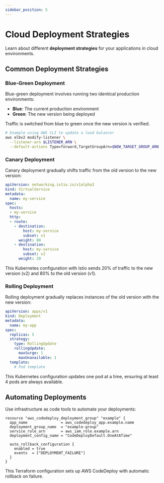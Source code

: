 ```yaml
---
sidebar_position: 5
---
```


# Cloud Deployment Strategies

Learn about different **deployment strategies** for your applications in cloud environments.

## Common Deployment Strategies

### Blue-Green Deployment

Blue-green deployment involves running two identical production environments:
- **Blue**: The current production environment
- **Green**: The new version being deployed

Traffic is switched from blue to green once the new version is verified.

```bash
# Example using AWS CLI to update a load balancer
aws elbv2 modify-listener \
  --listener-arn $LISTENER_ARN \
  --default-actions Type=forward,TargetGroupArn=$NEW_TARGET_GROUP_ARN
```

### Canary Deployment

Canary deployment gradually shifts traffic from the old version to the new version:

```yaml title="kubernetes-canary.yaml"
apiVersion: networking.istio.io/v1alpha3
kind: VirtualService
metadata:
  name: my-service
spec:
  hosts:
  - my-service
  http:
  - route:
    - destination:
        host: my-service
        subset: v1
      weight: 80
    - destination:
        host: my-service
        subset: v2
      weight: 20
```

This Kubernetes configuration with Istio sends 20% of traffic to the new version (v2) and 80% to the old version (v1).

### Rolling Deployment

Rolling deployment gradually replaces instances of the old version with the new version:

```yaml title="kubernetes-rolling.yaml"
apiVersion: apps/v1
kind: Deployment
metadata:
  name: my-app
spec:
  replicas: 5
  strategy:
    type: RollingUpdate
    rollingUpdate:
      maxSurge: 1
      maxUnavailable: 1
  template:
    # Pod template
```

This Kubernetes configuration updates one pod at a time, ensuring at least 4 pods are always available.

## Automating Deployments

Use infrastructure as code tools to automate your deployments:

```hcl title="terraform-deployment.tf"
resource "aws_codedeploy_deployment_group" "example" {
  app_name               = aws_codedeploy_app.example.name
  deployment_group_name  = "example-group"
  service_role_arn       = aws_iam_role.example.arn
  deployment_config_name = "CodeDeployDefault.OneAtATime"
  
  auto_rollback_configuration {
    enabled = true
    events  = ["DEPLOYMENT_FAILURE"]
  }
}
```

This Terraform configuration sets up AWS CodeDeploy with automatic rollback on failure.
